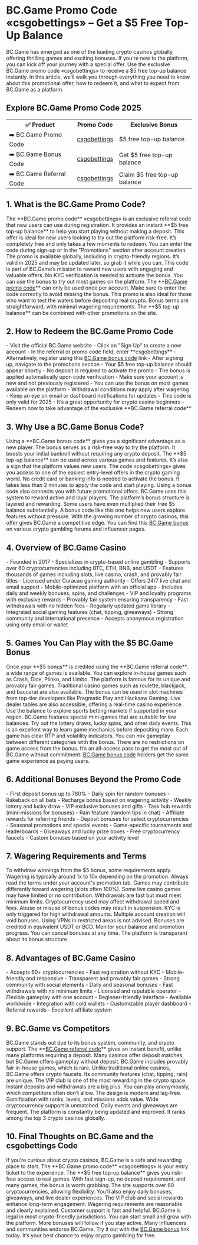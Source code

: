 <h1>BC.Game Promo Code «csgobettings» – Get a $5 Free Top-Up Balance</h1>
BC.Game has emerged as one of the leading crypto casinos globally, offering thrilling games and exciting bonuses. If you're new to the platform, you can kick off your journey with a special offer. Use the exclusive BC.Game promo code «csgobettings» to receive a $5 free top-up balance instantly. In this article, we’ll walk you through everything you need to know about this promotional offer, how to redeem it, and what to expect from BC.Game as a platform.

<h2>Explore BC.Game Promo Code 2025</h2> <table> <tr> <th>✅ Product</th> <th>Promo Code</th> <th>Exclusive Bonus</th> </tr> <tr> <td>➡️ BC.Game Promo Code</td> <td><a href="https://partnerbcgame.com/v6f3f80a0">csgobettings</a></td> <td>$5 free top-up balance</td> </tr> <tr> <td>➡️ BC.Game Bonus Code</td> <td><a href="https://partnerbcgame.com/v6f3f80a0">csgobettings</a></td> <td>Get $5 free top-up balance</td> </tr> <tr> <td>➡️ BC.Game Referral Code</td> <td><a href="https://partnerbcgame.com/v6f3f80a0">csgobettings</a></td> <td>Claim $5 free top-up balance</td> </tr> </table> <h2>1. What is the BC.Game Promo Code?</h2> The **BC.Game promo code** «csgobettings» is an exclusive referral code that new users can use during registration. It provides an instant **$5 free top-up balance** to help you start playing without making a deposit. This offer is ideal for new users looking to try out the platform risk-free. It’s completely free and only takes a few moments to redeem. You can enter the code during sign-up or in the "Promotions" section after account creation. The promo is available globally, including in crypto-friendly regions. It’s valid in 2025 and may be updated later, so grab it while you can. This code is part of BC.Game’s mission to reward new users with engaging and valuable offers. No KYC verification is needed to activate the bonus. You can use the bonus to try out most games on the platform. The **<a href="https://partnerbcgame.com/v6f3f80a0">BC.Game promo code</a>** can only be used once per account. Make sure to enter the code correctly to avoid missing the bonus. This promo is also ideal for those who want to test the waters before depositing real crypto. Bonus terms are straightforward, with minimal wagering requirements. The **$5 top-up balance** can be combined with other promotions on the site. <h2>2. How to Redeem the BC.Game Promo Code</h2> - Visit the official BC.Game website - Click on "Sign Up" to create a new account - In the referral or promo code field, enter **csgobettings** - Alternatively, register using this <a href="https://partnerbcgame.com/v6f3f80a0">BC.Game bonus code</a> link - After signing up, navigate to the promotions section - Your $5 free top-up balance should appear shortly - No deposit is required to activate the promo - The bonus is applied automatically upon code verification - Make sure your account is new and not previously registered - You can use the bonus on most games available on the platform - Withdrawal conditions may apply after wagering - Keep an eye on email or dashboard notifications for updates - This code is only valid for 2025 - It’s a great opportunity for crypto casino beginners - Redeem now to take advantage of the exclusive **BC.Game referral code** <h2>3. Why Use a BC.Game Bonus Code?</h2> Using a **BC.Game bonus code** gives you a significant advantage as a new player. The bonus serves as a risk-free way to try the platform. It boosts your initial bankroll without requiring any crypto deposit. The **$5 top-up balance** can be used across various games and features. It’s also a sign that the platform values new users. The code «csgobettings» gives you access to one of the easiest entry-level offers in the crypto gaming world. No credit card or banking info is needed to activate the bonus. It takes less than 2 minutes to apply the code and start playing. Using a bonus code also connects you with future promotional offers. BC.Game uses this system to reward active and loyal players. The platform’s bonus structure is layered and rewarding. Some users have even multiplied their free $5 balance substantially. A bonus code like this one helps new users explore features without pressure. With the growing number of crypto casinos, this offer gives BC.Game a competitive edge. You can find this <a href="https://partnerbcgame.com/v6f3f80a0">BC.Game bonus</a> on various crypto gambling forums and influencer pages. <h2>4. Overview of BC.Game Casino</h2> - Founded in 2017 - Specializes in crypto-based online gambling - Supports over 60 cryptocurrencies including BTC, ETH, BNB, and USDT - Features thousands of games including slots, live casino, crash, and provably fair titles - Licensed under Curacao gaming authority - Offers 24/7 live chat and email support - Mobile-optimized platform with an official app - Includes daily and weekly bonuses, spins, and challenges - VIP and loyalty programs with exclusive rewards - Provably fair system ensuring transparency - Fast withdrawals with no hidden fees - Regularly updated game library - Integrated social gaming features (chat, tipping, giveaways) - Strong community and international presence - Accepts anonymous registration using only email or wallet <h2>5. Games You Can Play with the $5 BC.Game Bonus</h2> Once your **$5 bonus** is credited using the **BC.Game referral code**, a wide range of games is available. You can explore in-house games such as Crash, Dice, Plinko, and Limbo. The platform is famous for its unique and provably fair games. Traditional casino games such as roulette, blackjack, and baccarat are also available. The bonus can be used in slot machines from top-tier developers like Pragmatic Play and Hacksaw Gaming. Live dealer tables are also accessible, offering a real-time casino experience. Use the balance to explore sports betting markets if supported in your region. BC.Game features special mini-games that are suitable for low balances. Try out the lottery draws, lucky spins, and other daily events. This is an excellent way to learn game mechanics before depositing more. Each game has clear RTP and volatility indicators. You can mix gameplay between different categories with the bonus. There are no restrictions on game access from the bonus. It’s an all-access pass to get the most out of BC.Game without commitment. <a href="https://partnerbcgame.com/v6f3f80a0">BC.Game bonus code</a> holders get the same game experience as paying users. <h2>6. Additional Bonuses Beyond the Promo Code</h2> - First deposit bonus up to 780% - Daily spin for random bonuses - Rakeback on all bets - Recharge bonus based on wagering activity - Weekly lottery and lucky draw - VIP exclusive bonuses and gifts - Task hub rewards (mini-missions for bonuses) - Rain feature (random tips in chat) - Affiliate rewards for referring friends - Deposit bonuses for select cryptocurrencies - Seasonal promotions and special events - Game-specific tournaments and leaderboards - Giveaways and lucky prize boxes - Free cryptocurrency faucets - Custom bonuses based on your activity level <h2>7. Wagering Requirements and Terms</h2> To withdraw winnings from the $5 bonus, some requirements apply. Wagering is typically around 1x to 10x depending on the promotion. Always read the terms under your account's promotion tab. Games may contribute differently toward wagering (slots often 100%). Some live casino games may have limited or no contribution. Withdrawals are fast but must meet minimum limits. Cryptocurrency used may affect withdrawal speed and fees. Abuse or misuse of bonus codes may result in suspension. KYC is only triggered for high withdrawal amounts. Multiple account creation will void bonuses. Using VPNs in restricted areas is not advised. Bonuses are credited in equivalent USDT or BCD. Monitor your balance and promotion progress. You can cancel bonuses at any time. The platform is transparent about its bonus structure. <h2>8. Advantages of BC.Game Casino</h2> - Accepts 60+ cryptocurrencies - Fast registration without KYC - Mobile-friendly and responsive - Transparent and provably fair games - Strong community with social elements - Daily and seasonal bonuses - Fast withdrawals with no minimum limits - Licensed and reputable operator - Flexible gameplay with one account - Beginner-friendly interface - Available worldwide - Integration with cold wallets - Customizable player dashboard - Referral rewards - Excellent affiliate system <h2>9. BC.Game vs Competitors</h2> BC.Game stands out due to its bonus system, community, and crypto support. The **<a href="https://partnerbcgame.com/v6f3f80a0">BC.Game referral code</a>** gives an instant benefit, unlike many platforms requiring a deposit. Many casinos offer deposit matches, but BC.Game offers gameplay without deposit. BC.Game includes provably fair in-house games, which is rare. Unlike traditional online casinos, BC.Game offers crypto faucets. Its community features (chat, tipping, rain) are unique. The VIP club is one of the most rewarding in the crypto space. Instant deposits and withdrawals are a big plus. You can play anonymously, which competitors often don’t allow. The design is modern and lag-free. Gamification with ranks, levels, and missions adds value. Wide cryptocurrency support is unmatched. Daily events and giveaways are frequent. The platform is constantly being updated and improved. It ranks among the top 3 crypto casinos globally. <h2>10. Final Thoughts on BC.Game and the csgobettings Code</h2> If you’re curious about crypto casinos, BC.Game is a safe and rewarding place to start. The **BC.Game promo code** «csgobettings» is your entry ticket to the experience. The **$5 free top-up balance** gives you risk-free access to real games. With fast sign-up, no deposit requirement, and many games, the bonus is worth grabbing. The site supports over 60 cryptocurrencies, allowing flexibility. You’ll also enjoy daily bonuses, giveaways, and live dealer experiences. The VIP club and social rewards enhance long-term engagement. Wagering requirements are reasonable and clearly explained. Customer support is fast and helpful. BC.Game is legal in most crypto-friendly jurisdictions. You can start small and grow with the platform. More bonuses will follow if you stay active. Many influencers and communities endorse BC.Game. Try it out with the <a href="https://partnerbcgame.com/v6f3f80a0">BC.Game bonus</a> link today. It’s your best chance to enjoy crypto gambling for free.
